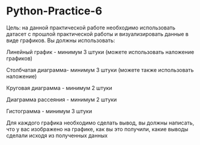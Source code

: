 # Python-Practice-6
Цель: на данной практической работе необходимо использовать датасет с прошлой практической работы и визуализировать данные в виде графиков. Вы должны использовать:

Линейный график - минимум 3 штуки (можете использовать наложение графиков)

Столбчатая диаграмма- минимум 3 штуки (можете также использовать наложение)

Круговая диаграмма - минимум 2 штуки

Диаграмма рассеяния - минимум 2 штуки

Гистограмма - минимум 3 штуки

Для каждого графика необходимо сделать вывод, вы должны написать, что у вас изображено на графике, как вы это получили, какие выводы сделали исходя из полученных данных
